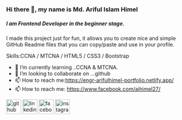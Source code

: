 

### Hi there 👋, my name is Md. Ariful Islam Himel
##### I am Frontend Developer in the beginner stage.


I made this project just for fun, it allows you to create nice and simple GitHub Readme files that you can copy/paste and use in your profile.

Skills:CCNA / MTCNA / HTML5 / CSS3 / Bootstrap

- 🌱 I’m currently learning ..CCNA & MTCNA. 
- 👯 I’m looking to collaborate on ...github 
- 📫 How to reach me:https://engr-arifulhimel-portfolio.netlify.app/
- 📫 How to reach me: https://www.facebook.com/aihimel27/ 


[<img src='https://cdn.jsdelivr.net/npm/simple-icons@3.0.1/icons/github.svg' alt='github' height='40'>]([https://github.com/Ariful-himel) 
[<img src='https://cdn.jsdelivr.net/npm/simple-icons@3.0.1/icons/linkedin.svg' alt='linkedin' height='40'>](https://www.linkedin.com/in/ariful-himel/)
[<img src='https://cdn.jsdelivr.net/npm/simple-icons@3.0.1/icons/facebook.svg' alt='facebook' height='40'>](https://www.facebook.com/https://www.facebook.com/aihimel27/) [<img src='https://cdn.jsdelivr.net/npm/simple-icons@3.0.1/icons/instagram.svg' alt='instagram' height='40'>](https://www.instagram.com/https://www.instagram.com/ariful_himel//)  




